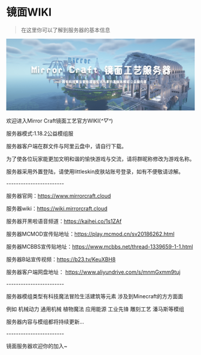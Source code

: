 # 镜面WIKI

> 在这里你可以了解到服务器的基本信息

![](images/bg.jpg)

欢迎进入Mirror Craft镜面工艺官方WIKI(*^▽^*)

服务器模式:1.18.2公益模组服

服务器客户端在群文件与阿里云盘中，请自行下载。

为了使各位玩家能更加文明和谐的愉快游戏与交流，请将群昵称修改为游戏名称。

服务器采用外置登陆，请使用littleskin皮肤站账号登录，如有不便敬请谅解。

\------------------------

服务器官网：https://www.mirrorcraft.cloud

服务器wiki：https://wiki.mirrorcraft.cloud

服务器开黑啦语音频道：https://kaihei.co/1s1ZAf

服务器MCMOD宣传贴地址：https://play.mcmod.cn/sv20186262.html

服务器MCBBS宣传贴地址：https://www.mcbbs.net/thread-1339659-1-1.html

服务器B站宣传视频：https://b23.tv/KeuXBH8

服务器客户端网盘地址： https://www.aliyundrive.com/s/mnmGxmm9tuj

\------------------------

服务器模组类型有科技魔法冒险生活建筑等元素 涉及到Minecraft的方方面面

例如 机械动力 通用机械 植物魔法 应用能源 工业先锋 雕刻工艺 潘马斯等模组

服务器内容与模组都将持续更新...

\------------------------

镜面服务器欢迎你的加入~